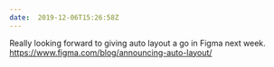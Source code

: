 ```yaml
---
date:  2019-12-06T15:26:58Z
---
```

Really looking forward to giving auto layout a go in Figma next week. https://www.figma.com/blog/announcing-auto-layout/
